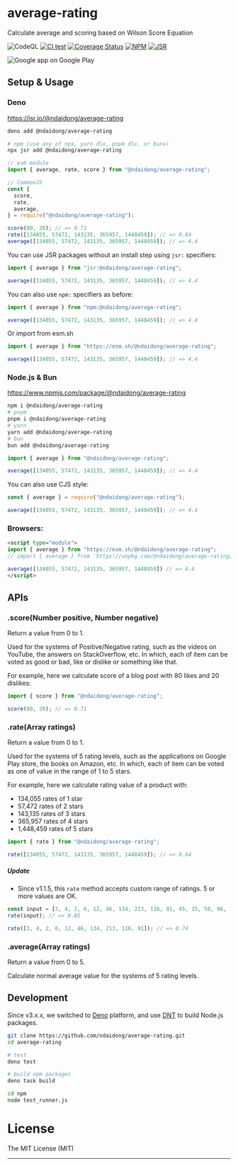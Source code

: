 # average-rating

Calculate average and scoring based on Wilson Score Equation

![CodeQL](https://github.com/ndaidong/average-rating/workflows/CodeQL/badge.svg)
[![CI test](https://github.com/ndaidong/average-rating/workflows/ci-test/badge.svg)](https://github.com/ndaidong/average-rating/actions)
[![Coverage Status](https://coveralls.io/repos/github/ndaidong/average-rating/badge.svg)](https://coveralls.io/github/ndaidong/average-rating)
[![NPM](https://img.shields.io/npm/v/%40ndaidong%2Faverage-rating?color=32bb24)](https://www.npmjs.com/package/@ndaidong/average-rating)
[![JSR](https://jsr.io/badges/@ndaidong/average-rating?color=32bb24)](https://jsr.io/@ndaidong/average-rating)

![Google app on Google Play](https://i.imgur.com/XKEEpdb.png)

## Setup & Usage

### Deno

https://jsr.io/@ndaidong/average-rating

```sh
deno add @ndaidong/average-rating

# npm (use any of npx, yarn dlx, pnpm dlx, or bunx)
npx jsr add @ndaidong/average-rating
```

```ts
// es6 module
import { average, rate, score } from "@ndaidong/average-rating";

// CommonJS
const {
  score,
  rate,
  average,
} = require("@ndaidong/average-rating");

score(80, 20); // => 0.71
rate([134055, 57472, 143135, 365957, 1448459]); // => 0.84
average([134055, 57472, 143135, 365957, 1448459]); // => 4.4
```

You can use JSR packages without an install step using `jsr:` specifiers:

```ts
import { average } from "jsr:@ndaidong/average-rating";

average([134055, 57472, 143135, 365957, 1448459]); // => 4.4
```

You can also use `npm:` specifiers as before:

```ts
import { average } from "npm:@ndaidong/average-rating";

average([134055, 57472, 143135, 365957, 1448459]); // => 4.4
```

Or import from esm.sh

```ts
import { average } from "https://esm.sh/@ndaidong/average-rating";

average([134055, 57472, 143135, 365957, 1448459]); // => 4.4
```

### Node.js & Bun

https://www.npmjs.com/package/@ndaidong/average-rating

```bash
npm i @ndaidong/average-rating
# pnpm
pnpm i @ndaidong/average-rating
# yarn
yarn add @ndaidong/average-rating
# bun
bun add @ndaidong/average-rating
```

```ts
import { average } from "@ndaidong/average-rating";

average([134055, 57472, 143135, 365957, 1448459]); // => 4.4
```

You can also use CJS style:

```ts
const { average } = require("@ndaidong/average-rating");

average([134055, 57472, 143135, 365957, 1448459]); // => 4.4
```

### Browsers:

```html
<script type="module">
import { average } from "https://esm.sh/@ndaidong/average-rating";
// import { average } from 'https://unpkg.com/@ndaidong/average-rating/esm/mod.js';

average([134055, 57472, 143135, 365957, 1448459]) // => 4.4
</script>
```

## APIs

### .score(Number positive, Number negative)

Return a value from 0 to 1.

Used for the systems of Positive/Negative rating, such as the videos on YouTube,
the answers on StackOverflow, etc. In which, each of item can be voted as good
or bad, like or dislike or something like that.

For example, here we calculate score of a blog post with 80 likes and 20
dislikes:

```ts
import { score } from "@ndaidong/average-rating";

score(80, 20); // => 0.71
```

### .rate(Array ratings)

Return a value from 0 to 1.

Used for the systems of 5 rating levels, such as the applications on Google Play
store, the books on Amazon, etc. In which, each of item can be voted as one of
value in the range of 1 to 5 stars.

For example, here we calculate rating value of a product with:

- 134,055 rates of 1 star
- 57,472 rates of 2 stars
- 143,135 rates of 3 stars
- 365,957 rates of 4 stars
- 1,448,459 rates of 5 stars

```ts
import { rate } from "@ndaidong/average-rating";

rate([134055, 57472, 143135, 365957, 1448459]); // => 0.84
```

##### Update

- Since v1.1.5, this `rate` method accepts custom range of ratings. 5 or more
  values are OK.

```ts
const input = [3, 4, 2, 6, 12, 46, 134, 213, 116, 91, 45, 15, 58, 96, 1654]; // 15 values
rate(input); // => 0.85

rate([3, 4, 2, 6, 12, 46, 134, 213, 116, 91]); // => 0.74
```

### .average(Array ratings)

Return a value from 0 to 5.

Calculate normal average value for the systems of 5 rating levels.

## Development

Since v3.x.x, we switched to [Deno](https://docs.deno.com/runtime/manual/)
platform, and use [DNT](https://github.com/denoland/dnt) to build Node.js
packages.

```bash
git clone https://github.com/ndaidong/average-rating.git
cd average-rating

# test
deno test

# build npm packages
deno task build

cd npm
node test_runner.js
```

# License

The MIT License (MIT)

---
